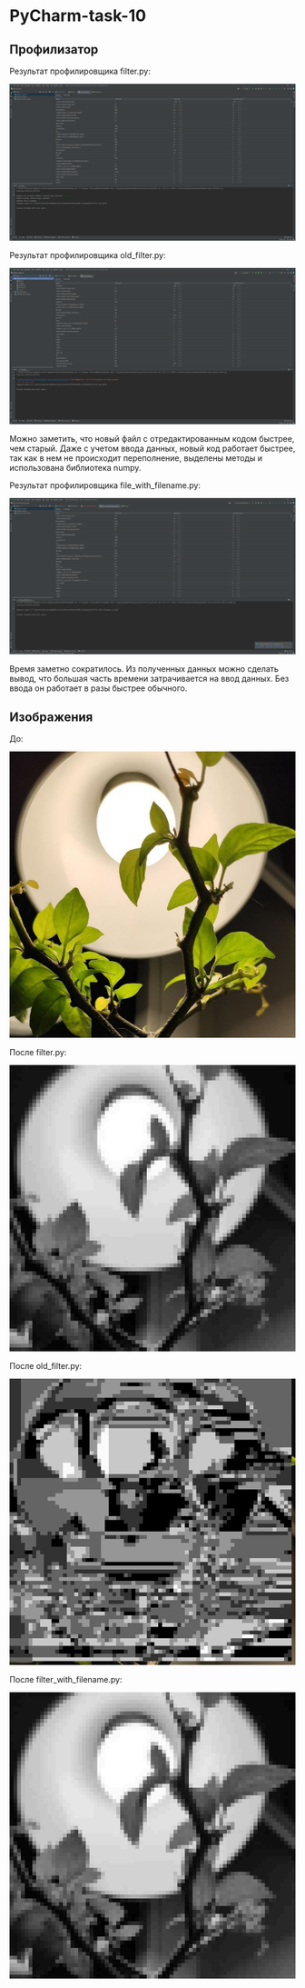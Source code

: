# PyCharm-task-10

## Профилизатор

Результат профилировщика filter.py:

![Профилизатор filter](https://github.com/kekis01/PyCharm-task-10/blob/main/prof_img/prof_filter.png?raw=true)

Результат профилировщика old_filter.py:

![Профилизатор old_filter](https://github.com/kekis01/PyCharm-task-10/blob/main/prof_img/prof_old_filter.png?raw=true)

Можно заметить, что новый файл с отредактированным кодом 
быстрее, чем старый. Даже с учетом ввода данных, новый код работает быстрее,
так как в нем не происходит переполнение, выделены методы и использована
библиотека numpy.

Результат профилировщика file_with_filename.py:

![Профилизатор file_with_filename](https://github.com/kekis01/PyCharm-task-10/blob/main/prof_img/prof_filter_with_filename.png?raw=true)

Время заметно сократилось. Из полученных данных можно сделать вывод, 
что большая часть времени затрачивается на ввод данных. Без ввода
он работает в разы быстрее обычного.

## Изображения

До:

![img](https://github.com/kekis01/PyCharm-task-10/blob/main/img2.jpg?raw=true)

После filter.py:

![filter_img](https://github.com/kekis01/PyCharm-task-10/blob/main/res_filter.jpg?raw=true)

После old_filter.py:

![old_filter_img](https://github.com/kekis01/PyCharm-task-10/blob/main/res.jpg?raw=true)

После filter_with_filename.py:

![filter_with_filename_img](https://github.com/kekis01/PyCharm-task-10/blob/main/res_filename.jpg?raw=true)
